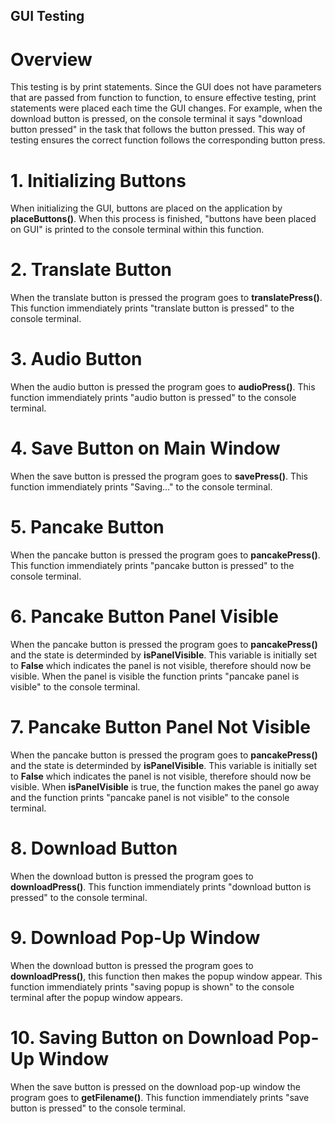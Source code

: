 ## GUI Testing  
 
# Overview  
This testing is by print statements. Since the GUI does not have parameters that are passed from function to function, to ensure effective testing, print statements were placed each time the GUI changes. For example, when the download button is pressed, on the console terminal it says "download button pressed" in the task that follows the button pressed. This way of testing ensures the correct function follows the corresponding button press.  

# 1. Initializing Buttons  
When initializing the GUI, buttons are placed on the application by **placeButtons()**. When this process is finished, "buttons have been placed on GUI" is printed to the console terminal within this function.  

# 2. Translate Button  
When the translate button is pressed the program goes to **translatePress()**. This function immendiately prints "translate button is pressed" to the console terminal.  

# 3. Audio Button   
When the audio button is pressed the program goes to **audioPress()**. This function immendiately prints "audio button is pressed" to the console terminal.   

# 4. Save Button on Main Window  
When the save button is pressed the program goes to **savePress()**. This function immendiately prints "Saving..." to the console terminal.   

# 5. Pancake Button   
When the pancake button is pressed the program goes to **pancakePress()**. This function immendiately prints "pancake button is pressed" to the console terminal. 

# 6. Pancake Button Panel Visible
When the pancake button is pressed the program goes to **pancakePress()** and the state is determinded by **isPanelVisible**. This variable is initially set to **False** which indicates the panel is not visible, therefore should now be visible. When the panel is visible the function prints "pancake panel is visible" to the console terminal.

# 7. Pancake Button Panel Not Visible
When the pancake button is pressed the program goes to **pancakePress()** and the state is determinded by **isPanelVisible**. This variable is initially set to **False** which indicates the panel is not visible, therefore should now be visible. When **isPanelVisible** is true, the function makes the panel go away and the function prints "pancake panel is not visible" to the console terminal.

# 8. Download Button   
When the download button is pressed the program goes to **downloadPress()**. This function immendiately prints "download button is pressed" to the console terminal. 

# 9. Download Pop-Up Window 
When the download button is pressed the program goes to **downloadPress()**, this function then makes the popup window appear. This function immendiately prints "saving popup is shown" to the console terminal after the popup window appears.

# 10. Saving Button on Download Pop-Up Window 
When the save button is pressed on the download pop-up window the program goes to **getFilename()**. This function immendiately prints "save button is pressed" to the console terminal. 